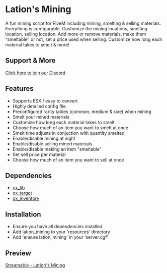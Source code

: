 # Lation's Mining
A fun mining script for FiveM including mining, smelting & selling materials. Everything is configurable. Customize the mining locations, smelting location, selling location. Add more or remove materials, make them "smeltable" or not, set a price used when selling. Customize how long each material takes to smelt & more!

## Support & More
[Click here to join our Discord](https://discord.gg/9EbY4nM5uu)

## Features
- Supports ESX / easy to convert
- Highly detailed config file
- Preconfigured rarity tables (common, medium & rare) when mining
- Smelt your mined materials
- Customize how long each material takes to smelt
- Choose how much of an item you want to smelt at once
- Smelt time adjusts in conjuction with quantity smelted
- Enable/disable mining at night
- Enable/disable selling mined materials
- Enable/disable making an item "smeltable"
- Set sell price per material
- Choose how much of an item you want to sell at once


## Dependencies
- [ox_lib](https://github.com/overextended/ox_lib/releases)
- [ox_target](https://github.com/overextended/ox_target/releases)
- [ox_inventory](https://github.com/overextended/ox_inventory/releases)

## Installation
- Ensure you have all dependencies installed
- Add lation_mining to your 'resources' directory
- Add 'ensure lation_mining' in your 'server.cgf'

## Preview
[Streamable - Lation's Mining](https://streamable.com/q8xp0l)
